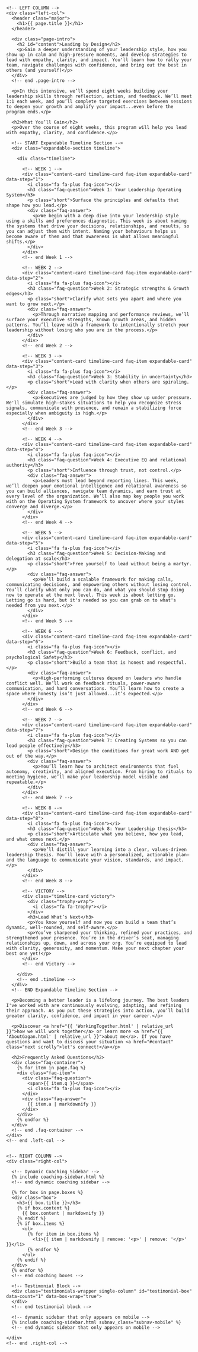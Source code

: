 <div class="brandimage_masthead" style="background-image: url('{{ site.baseurl }}/{{ page.image }}');"></div>

<section id="one">
  <div class="inner two-col-layout">

    <!-- LEFT COLUMN -->
    <div class="left-col">
      <header class="major">
        <h1>{{ page.title }}</h1>
      </header>

      <div class="page-intro">
        <h2 id="content">Leading by Design</h2>
        <p>Gain a deeper understanding of your leadership style, how you show up in calm and high-pressure moments, and develop strategies to lead with empathy, clarity, and impact. You'll learn how to rally your team, navigate challenges with confidence, and bring out the best in others (and yourself)</p>
      </div>
      <!-- end .page-intro -->

      <p>In this intensive, we’ll spend eight weeks building your leadership skills through reflection, action, and feedback. We’ll meet 1:1 each week, and you’ll complete targeted exercises between sessions to deepen your growth and amplify your impact...even before the program ends.</p>

      <h2>What You’ll Gain</h2>
      <p>Over the course of eight weeks, this program will help you lead with empathy, clarity, and confidence.</p>

      <!-- START Expandable Timeline Section -->
      <div class="expandable-section timeline">

        <div class="timeline">

          <!-- WEEK 1 -->
          <div class="content-card timeline-card faq-item expandable-card" data-step="1">
            <i class="fa fa-plus faq-icon"></i>
            <h3 class="faq-question">Week 1: Your Leadership Operating System</h3>
            <p class="short">Surface the principles and defaults that shape how you lead.</p>
            <div class="faq-answer">
              <p>We begin with a deep dive into your leadership style using a skills and preferences diagnostic. This week is about naming the systems that drive your decisions, relationships, and results, so you can adjust them with intent. Naming your behaviours helps us become aware of them and that awareness is what allows meaningful shifts.</p>
            </div>
          </div>
          <!-- end Week 1 -->

          <!-- WEEK 2 -->
          <div class="content-card timeline-card faq-item expandable-card" data-step="2">
            <i class="fa fa-plus faq-icon"></i>
            <h3 class="faq-question">Week 2: Strategic strengths & Growth edges</h3>
            <p class="short">Clarify what sets you apart and where you want to grow next.</p>
            <div class="faq-answer">
              <p>Through narrative mapping and performance reviews, we’ll surface your executive strengths, known growth areas, and hidden patterns. You’ll leave with a framework to intentionally stretch your leadership without losing who you are in the process.</p>
            </div>
          </div>
          <!-- end Week 2 -->

          <!-- WEEK 3 -->
          <div class="content-card timeline-card faq-item expandable-card" data-step="3">
            <i class="fa fa-plus faq-icon"></i>
            <h3 class="faq-question">Week 3: Stability in uncertainty</h3>
            <p class="short">Lead with clarity when others are spiraling.</p>
            <div class="faq-answer">
              <p>Executives are judged by how they show up under pressure. We'll simulate high-stakes situations to help you recognize stress signals, communicate with presence, and remain a stabilizing force especially when ambiguity is high.</p>
            </div>
          </div>
          <!-- end Week 3 -->

          <!-- WEEK 4 -->
          <div class="content-card timeline-card faq-item expandable-card" data-step="4">
            <i class="fa fa-plus faq-icon"></i>
            <h3 class="faq-question">Week 4: Executive EQ and relational authority</h3>
            <p class="short">Influence through trust, not control.</p>
            <div class="faq-answer">
              <p>Leaders must lead beyond reporting lines. This week, we’ll deepen your emotional intelligence and relational awareness so you can build alliances, navigate team dynamics, and earn trust at every level of the organization. We’ll also map key people you work with on the Operating System framework to uncover where your styles converge and diverge.</p>
            </div>
          </div>
          <!-- end Week 4 -->

          <!-- WEEK 5 -->
          <div class="content-card timeline-card faq-item expandable-card" data-step="5">
            <i class="fa fa-plus faq-icon"></i>
            <h3 class="faq-question">Week 5: Decision-Making and delegation at scale</h3>
            <p class="short">Free yourself to lead without being a martyr.</p>
            <div class="faq-answer">
              <p>We’ll build a scalable framework for making calls, communicating decisions, and empowering others without losing control. You’ll clarify what only you can do, and what you should stop doing now to operate at the next level. This week is about letting go. Letting go is hard, but it's needed so you can grab on to what's needed from you next.</p>
            </div>
          </div>
          <!-- end Week 5 -->

          <!-- WEEK 6 -->
          <div class="content-card timeline-card faq-item expandable-card" data-step="6">
            <i class="fa fa-plus faq-icon"></i>
            <h3 class="faq-question">Week 6: Feedback, conflict, and psychological Safety</h3>
            <p class="short">Build a team that is honest and respectful.</p>
            <div class="faq-answer">
              <p>High-performing cultures depend on leaders who handle conflict well. We’ll work on feedback rituals, power-aware communication, and hard conversations. You’ll learn how to create a space where honesty isn’t just allowed...it’s expected.</p>
            </div>
          </div>
          <!-- end Week 6 -->

          <!-- WEEK 7 -->
          <div class="content-card timeline-card faq-item expandable-card" data-step="7">
            <i class="fa fa-plus faq-icon"></i>
            <h3 class="faq-question">Week 7: Creating Systems so you can lead people effectively</h3>
            <p class="short">Design the conditions for great work AND get out of the way.</p>
            <div class="faq-answer">
              <p>You’ll learn how to architect environments that fuel autonomy, creativity, and aligned execution. From hiring to rituals to meeting hygiene, we’ll make your leadership model visible and repeatable.</p>
            </div>
          </div>
          <!-- end Week 7 -->

          <!-- WEEK 8 -->
          <div class="content-card timeline-card faq-item expandable-card" data-step="8">
            <i class="fa fa-plus faq-icon"></i>
            <h3 class="faq-question">Week 8: Your Leadership thesis</h3>
            <p class="short">Articulate what you believe, how you lead, and what comes next.</p>
            <div class="faq-answer">
              <p>We’ll distill your learning into a clear, values-driven leadership thesis. You’ll leave with a personalized, actionable plan—and the language to communicate your vision, standards, and impact.</p>
            </div>
          </div>
          <!-- end Week 8 -->

          <!-- VICTORY -->
          <div class="timeline-card victory">
            <div class="trophy-wrap">
              <i class="fa fa-trophy"></i>
            </div>
            <h3>Lead What’s Next</h3>
            <p>You know yourself and now you can build a team that’s dynamic, well-rounded, and self-aware.</p>
            <p>You’ve sharpened your thinking, refined your practices, and strengthened your presence. You’re in the driver’s seat, managing relationships up, down, and across your org. You’re equipped to lead with clarity, generosity, and momentum. Make your next chapter your best one yet!</p>
          </div>
          <!-- end Victory -->

        </div>
        <!-- end .timeline -->
      </div>
      <!-- END Expandable Timeline Section -->

      <p>Becoming a better leader is a lifelong journey. The best leaders I've worked with are continuously evolving, adapting, and refining their approach. As you put these strategies into action, you’ll build greater clarity, confidence, and impact in your career.</p>

      <p>Discover <a href="{{ 'WorkingTogether.html' | relative_url }}">how we will work together</a> or learn more <a href="{{ 'AboutGagan.html' | relative_url }}">about me</a>. If you have questions and want to discuss your situation <a href="#contact" class="next scrolly">let's connect!</a></p>

      <h2>Frequently Asked Questions</h2>
      <div class="faq-container">
        {% for item in page.faq %}
        <div class="faq-item">
          <div class="faq-question">
            <span>{{ item.q }}</span>
            <i class="fa fa-plus faq-icon"></i>
          </div>
          <div class="faq-answer">
            {{ item.a | markdownify }}
          </div>
        </div>
        {% endfor %}
      </div>
      <!-- end .faq-container -->
    </div>
    <!-- end .left-col -->


    <!-- RIGHT COLUMN -->
    <div class="right-col">

      <!-- Dynamic Coaching Sidebar -->
      {% include coaching-sidebar.html %}
      <!-- end dynamic coaching sidebar -->

      {% for box in page.boxes %}
      <div class="box">
        <h3>{{ box.title }}</h3>
        {% if box.content %}
          {{ box.content | markdownify }}
        {% endif %}
        {% if box.items %}
          <ul>
            {% for item in box.items %}
              <li>{{ item | markdownify | remove: '<p>' | remove: '</p>' }}</li>
            {% endfor %}
          </ul>
        {% endif %}
      </div>
      {% endfor %}
      <!-- end coaching boxes -->

      <!-- Testimonial Block -->
      <div class="testimonials-wrapper single-column" id="testimonial-box" data-count="1" data-box-wrap="true">
      </div>
      <!-- end testimonial block -->

      <!-- dynamic sidebar that only appears on mobile -->
      {% include coaching-sidebar.html subnav_class="subnav-mobile" %}
      <!-- end dynamic sidebar that only appears on mobile -->

    </div> 
    <!-- end .right-col -->

  </div>
  <!-- end .inner.two-col-layout -->
</section>
<!-- end #one -->
